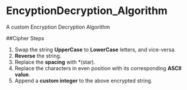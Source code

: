 # EncyptionDecryption_Algorithm
A custom Encryption Decryption Algorithm

##Cipher Steps
1. Swap the string **UpperCase** to **LowerCase** letters, and vice-versa.
2. **Reverse** the string.
3. Replace the **spacing** with *(star).
4. Replace the characters in even position with its corresponding **ASCII value**.
5. Append a **custom integer** to the above encrypted string.
